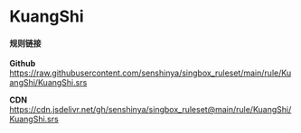# KuangShi

#### 规则链接

**Github**
https://raw.githubusercontent.com/senshinya/singbox_ruleset/main/rule/KuangShi/KuangShi.srs

**CDN**
https://cdn.jsdelivr.net/gh/senshinya/singbox_ruleset@main/rule/KuangShi/KuangShi.srs